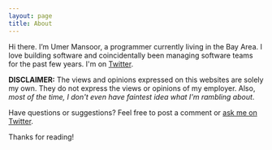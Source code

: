 ```yaml
---
layout: page
title: About
---
```


Hi there. I’m Umer Mansoor, a programmer currently living in the Bay Area. I love building software and coincidentally been managing software teams for the past few years. I'm on [Twitter](https://twitter.com/codeahoy).

**DISCLAIMER:** The views and opinions expressed on this websites are solely my own. They do not express the views or opinions of my employer. Also, *most of the time, I don't even have faintest idea what I'm rambling about*. 

Have questions or suggestions? Feel free to post a comment or [ask me on Twitter](https://twitter.com/codeahoy).

Thanks for reading!
